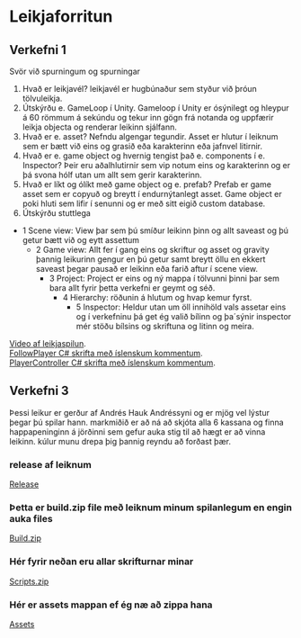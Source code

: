 # Leikjaforritun

## Verkefni 1
Svör við spurningum og spurningar
1. Hvað er leikjavél? leikjavél er hugbúnaður sem styður við þróun tölvuleikja.
2. Útskýrðu e. GameLoop í Unity. Gameloop í Unity er ósýnilegt og hleypur á 60 römmum á sekúndu og tekur inn gögn frá notanda og uppfærir leikja objecta og renderar leikinn sjálfann. 
3. Hvað er e. asset? Nefndu algengar tegundir. Asset er hlutur í leiknum sem er bætt við eins og grasið eða karakterinn eða jafnvel litirnir.
4. Hvað er e. game object og hvernig tengist það e. components í e. Inspector? Þeir eru aðalhlutirnir sem vip notum eins og karakterinn og er þá svona hólf utan um allt sem gerir karakterinn.
5. Hvað er líkt og ólíkt með game object og e. prefab? Prefab er game asset sem er copyuð og breytt í endurnýtanlegt asset. Game object er poki hluti sem lifir í senunni og er með sitt eigið custom database.
6. Útskýrðu stuttlega
  - 1 Scene view: View þar sem þú smíður leikinn þinn og allt saveast og þú getur bætt við og eytt assettum
    - 2 Game view: Allt fer í gang eins og skriftur og asset og gravity þannig leikurinn gengur en þú getur samt breytt öllu en ekkert saveast þegar pausað er leikinn eða farið aftur í scene view.
      - 3 Project: Project er eins og ný mappa í tölvunni þinni þar sem bara allt fyrir þetta verkefni er geymt og séð.
        - 4 Hierarchy: röðunin á hlutum og hvap kemur fyrst.
           - 5 Inspector: Heldur utan um öll innihöld vals assetar eins og í verkefninu þá get ég valið bílinn og þa´sýnir inspector mér stöðu bílsins og skriftuna og litinn og meira.

[Video af leikjaspilun](https://youtu.be/V11VklUQpxI).<br>
[FollowPlayer C# skrifta með íslenskum kommentum](https://github.com/AndresHaukur/Leikjaforritun/blob/main/FollowPlayer.cs).<br>
[PlayerController C# skrifta með íslenskum kommentum](https://github.com/AndresHaukur/Leikjaforritun/blob/main/PlayerController.cs).<br>


## Verkefni 3
Þessi leikur er gerður af Andrés Hauk Andréssyni og er mjög vel lýstur þegar þú spilar hann. markmiðið er að ná að skjóta alla 6 kassana og finna happapeninginn á jörðinni sem gefur auka stig til að hægt er að vinna leikinn.
kúlur munu drepa þig þannig reyndu að forðast þær.
### release af leiknum
[Release](https://github.com/AndresHaukur/Leikjaforritun/releases/tag/v1.0.0)
### Þetta er build.zip file með leiknum minum spilanlegum en engin auka files
[Build.zip](https://github.com/AndresHaukur/Leikjaforritun/files/10066437/Build.zip)
### Hér fyrir neðan eru allar skrifturnar minar
[Scripts.zip](https://github.com/AndresHaukur/Leikjaforritun/files/10066488/Scripts.zip)
### Hér er assets mappan ef ég næ að zippa hana
[Assets]()
